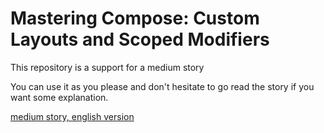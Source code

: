 # Mastering Compose: Custom Layouts and Scoped Modifiers

This repository is a support for a medium story

You can use it as you please and don't hesitate to go read the story if you want some explanation.

[medium story, english version](https://medium.com/itnext/mastering-compose-custom-layouts-and-scoped-modifiers-ecfff36570ad)


